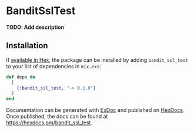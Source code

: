# BanditSslTest

**TODO: Add description**

## Installation

If [available in Hex](https://hex.pm/docs/publish), the package can be installed
by adding `bandit_ssl_test` to your list of dependencies in `mix.exs`:

```elixir
def deps do
  [
    {:bandit_ssl_test, "~> 0.1.0"}
  ]
end
```

Documentation can be generated with [ExDoc](https://github.com/elixir-lang/ex_doc)
and published on [HexDocs](https://hexdocs.pm). Once published, the docs can
be found at <https://hexdocs.pm/bandit_ssl_test>.

